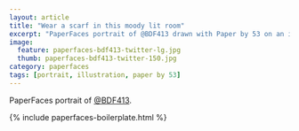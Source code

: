 ```yaml
---
layout: article
title: "Wear a scarf in this moody lit room"
excerpt: "PaperFaces portrait of @BDF413 drawn with Paper by 53 on an iPad."
image: 
  feature: paperfaces-bdf413-twitter-lg.jpg
  thumb: paperfaces-bdf413-twitter-150.jpg
category: paperfaces
tags: [portrait, illustration, paper by 53]
---
```


PaperFaces portrait of [@BDF413](http://twitter.com/BDF413).

{% include paperfaces-boilerplate.html %}